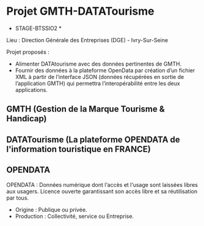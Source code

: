 # Projet GMTH-DATATourisme #

* STAGE-BTSSIO2 *

Lieu : Direction Générale des Entreprises (DGE) - Ivry-Sur-Seine

Projet proposés : 
  - Alimenter DATAtourisme avec des données pertinentes de GMTH.
  - Fournir des données à la plateforme OpenData par création d’un fichier XML à partir de l’interface JSON (données récupérées en sortie de l’application GMTH)  qui permettra l’interopérabilité entre les deux applications.

## GMTH (Gestion de la Marque Tourisme & Handicap) ##

## DATATourisme (La plateforme OPENDATA de l'information touristique en FRANCE) ##

## OPENDATA ##

OPENDATA : Données numérique dont l‘accès et l‘usage sont laissées libres aux usagers. Licence ouverte garantissant son accès libre et sa réutilisation par tous.
  - Origine : Publique ou privée. 
  - Production : Collectivité, service ou Entreprise. 
